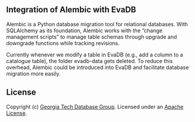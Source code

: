 ## Integration of Alembic with EvaDB
Alembic is a Python database migration tool for relational databases. With SQLAlchemy as its foundation, Alembic works with the “change management scripts” to manage table schemas through upgrade and downgrade functions while tracking revisions.

Currently whenever we modify a table in EvaDB (e.g., add a column to a catalogue table), the folder evadb-data gets deleted. To reduce this overhead, Alembic could be introduced into EvaDB and facilitate database migration more easily.

## License
Copyright (c) [Georgia Tech Database Group](http://db.cc.gatech.edu/).
Licensed under an [Apache License](LICENSE.txt).
